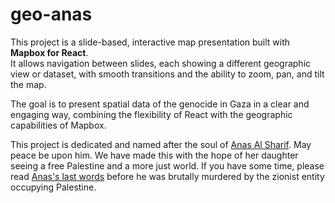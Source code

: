# geo-anas

This project is a slide-based, interactive map presentation built with **Mapbox for React**.  
It allows navigation between slides, each showing a different geographic view or dataset, with smooth transitions and the ability to zoom, pan, and tilt the map.

The goal is to present spatial data of the genocide in Gaza in a clear and engaging way, combining the flexibility of React with the geographic capabilities of Mapbox.

This project is dedicated and named after the soul of [Anas Al Sharif](https://en.wikipedia.org/wiki/Anas_Al-Sharif). May peace be upon him. We have made this with the hope of her daughter seeing a free Palestine and a more just world. If you have some time, please read [Anas's last words](https://xcancel.com/AnasAlSharif0/status/1954670507128914219#m) before he was brutally murdered by the zionist entity occupying Palestine.
